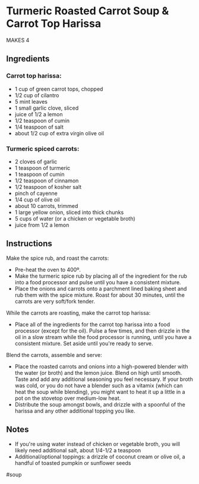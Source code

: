 # Turmeric Roasted Carrot Soup & Carrot Top Harissa

MAKES 4 

## Ingredients

### Carrot top harissa:  
- 1 cup of green carrot tops, chopped  
- 1/2 cup of cilantro  
- 5 mint leaves  
- 1 small garlic clove, sliced  
- juice of 1/2 a lemon  
- 1/2 teaspoon of cumin  
- 1/4 teaspoon of salt  
- about 1/2 cup of extra virgin olive oil

### Turmeric spiced carrots:  
- 2 cloves of garlic  
- 1 teaspoon of turmeric  
- 1 teaspoon of cumin  
- 1/2 teaspoon of cinnamon  
- 1/2 teaspoon of kosher salt  
- pinch of cayenne  
- 1/4 cup of olive oil
- about 10 carrots, trimmed  
- 1 large yellow onion, sliced into thick chunks  
- 5 cups of water (or a chicken or vegetable broth)
- juice from 1/2 a lemon

## Instructions

Make the spice rub, and roast the carrots:

-   Pre-heat the oven to 400º. 
-   Make the turmeric spice rub by placing all of the ingredient for the rub into a food processor and pulse until you have a consistent mixture. 
-   Place the onions and carrots onto a parchment lined baking sheet and rub them with the spice mixture. Roast for about 30 minutes, until the carrots are very soft/fork tender. 

While the carrots are roasting, make the carrot top harissa:

-   Place all of the ingredients for the carrot top harissa into a food processor (except for the oil). Pulse a few times, and then drizzle in the oil in a slow stream while the food processor is running, until you have a consistent mixture. Set aside until you're ready to serve. 

Blend the carrots, assemble and serve:

-   Place the roasted carrots and onions into a high-powered blender with the water (or broth) and the lemon juice. Blend on high until smooth. Taste and add any additional seasoning you feel necessary. If your broth was cold, or you do not have a blender such as a vitamix (which can heat the soup while blending), you might want to heat it up a little in a pot on the stovetop over medium-low heat. 
-   Distribute the soup amongst bowls, and drizzle with a spoonful of the harissa and any other additional topping you like.

## Notes
- If you're using water instead of chicken or vegetable broth, you will likely need additional salt, about 1/4-1/2 a teaspoon
- Additional/optional toppings: a drizzle of coconut cream or olive oil, a handful of toasted pumpkin or sunflower seeds 

#soup